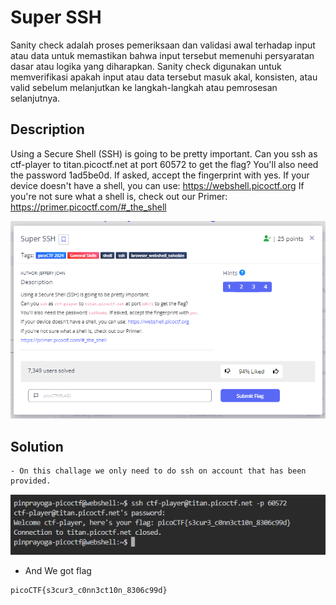 # **Super SSH**
Sanity check adalah proses pemeriksaan dan validasi awal terhadap input atau data untuk memastikan bahwa input tersebut memenuhi persyaratan dasar atau logika yang diharapkan. Sanity check digunakan untuk memverifikasi apakah input atau data tersebut masuk akal, konsisten, atau valid sebelum melanjutkan ke langkah-langkah atau pemrosesan selanjutnya.
## **Description**
Using a Secure Shell (SSH) is going to be pretty important. 
Can you ssh as ctf-player to titan.picoctf.net at port 60572 to get the flag?
You'll also need the password 1ad5be0d. If asked, accept the fingerprint with yes.
If your device doesn't have a shell, you can use: https://webshell.picoctf.org
If you're not sure what a shell is, check out our Primer: https://primer.picoctf.com/#_the_shell

![ssh](./images/Super%20SSH.PNG)
## **Solution**
```
- On this challage we only need to do ssh on account that has been provided.
```
![ssh1](./images/ssh1.PNG)
- And We got flag
```
picoCTF{s3cur3_c0nn3ct10n_8306c99d}
```


